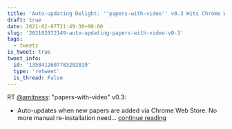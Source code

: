 ```yaml
---
title: 'Auto-updating Delight: ''papers-with-video'' v0.3 Hits Chrome Web Store'
draft: true
date: 2021-02-07T21:49:38+00:00
slug: '202102072149-auto-updating-papers-with-video-v0-3'
tags:
  - tweets
is_tweet: true
tweet_info:
  id: '1358412607783202819'
  type: 'retweet'
  is_thread: False
---
```




RT [@amitness](https://x.com/amitness): "papers-with-video" v0.3:

- Auto-updates when new papers are added via Chrome Web Store. No more manual re-installation need… [continue reading](https://x.com/sytelus/status/1358412607783202819)
